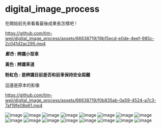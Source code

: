 # digital_image_process
在開始前先來看看最後成果長怎樣吧 ! 

https://github.com/tim-weii/digital_image_process/assets/66638719/19b15ecd-e0de-4eef-985c-2c041d2ac295.mp4

__*藍色* : 辨識小型車__

__黃色 : 辨識車道__

__粉紅色 : 是辨識目前是否和前車保持安全距離__


這邊是原本的影像

https://github.com/tim-weii/digital_image_process/assets/66638719/f0b835ab-0a59-4524-a7c3-7af19fe08e61.mp4

![image](https://github.com/tim-weii/digital_image_process/assets/66638719/893761fd-c72f-4eca-8934-12504c9bce9e)
![image](https://github.com/tim-weii/digital_image_process/assets/66638719/546fc2a6-7266-4f08-91fa-566367448743)
![image](https://github.com/tim-weii/digital_image_process/assets/66638719/62bb5353-e0a0-4fe5-ae57-64d61fd4fbcf)
![image](https://github.com/tim-weii/digital_image_process/assets/66638719/ec21ec09-2f5e-4f71-86d2-d8a6ba58c335)
![image](https://github.com/tim-weii/digital_image_process/assets/66638719/332499c0-dd18-4893-8ab5-d46c7320c8bd)
![image](https://github.com/tim-weii/digital_image_process/assets/66638719/40bff738-a1f6-4b54-b45c-7fb5ba581d1f)
![image](https://github.com/tim-weii/digital_image_process/assets/66638719/658bbd50-7f15-4ba2-bebe-d08454c7dc03)
![image](https://github.com/tim-weii/digital_image_process/assets/66638719/0b1ccf8c-6ab9-4274-84ba-251cb5d1444c)
![image](https://github.com/tim-weii/digital_image_process/assets/66638719/67b4938d-00e4-4793-a72b-4feb03f1f516)
![image](https://github.com/tim-weii/digital_image_process/assets/66638719/19adf409-bca6-4691-b791-ce206f357ec1)
![image](https://github.com/tim-weii/digital_image_process/assets/66638719/c0f27903-5d9e-4607-a28f-816251ebadad)
![image](https://github.com/tim-weii/digital_image_process/assets/66638719/55377dfc-0e8f-408a-b8f2-5167e53c6e88)
![image](https://github.com/tim-weii/digital_image_process/assets/66638719/842b9403-3174-422c-a35e-751fc959483d)
![image](https://github.com/tim-weii/digital_image_process/assets/66638719/5fb41f44-f26c-4c5a-9c33-e0dd56ebeed6)
![image](https://github.com/tim-weii/digital_image_process/assets/66638719/f9a8e7b4-9fe4-4f0f-8f52-d52d64217379)
![image](https://github.com/tim-weii/digital_image_process/assets/66638719/dee4e9a0-6543-4005-978b-cd986bfd49aa)
